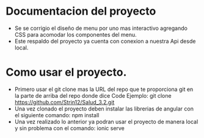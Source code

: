 # Documentacion del proyecto
- Se se corrigio el diseño de menu por uno mas interactivo agregando CSS para acomodar los componentes del menu.
- Este respaldo del proyecto ya cuenta con conexion a nuestra Api desde local.

# Como usar el proyecto.
- Primero usar el git clone mas la URL del repo que te proporciona git en la parte de arriba del repo donde dice Code Ejemplo:
git clone https://github.com/Strin12/Salud_3.2.git
- Una vez clonado el proyecto deben instalar las librerias de angular con el siguiente comando:
npm install
- Una vez realizado lo anterior ya podran usar el proyecto de manera local y sin problema con el comando:
ionic serve